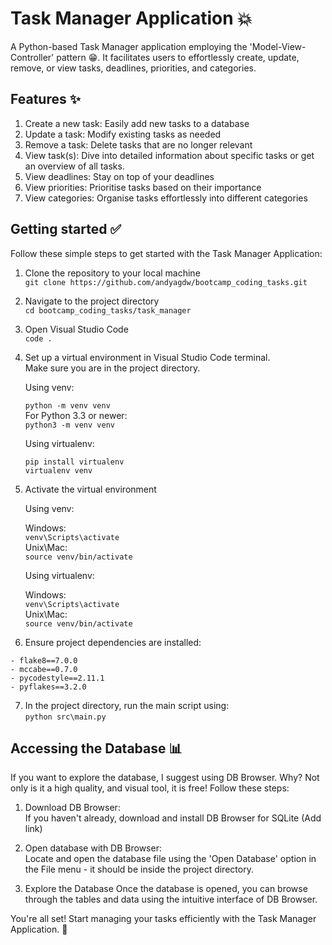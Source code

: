 # Task Manager Application 💥

A Python-based Task Manager application employing the
'Model-View-Controller' pattern 😁. It facilitates users to
effortlessly create, update, remove, or view tasks, deadlines,
priorities, and categories.

## Features ✨

1. Create a new task: Easily add new tasks to a database
2. Update a task: Modify existing tasks as needed
3. Remove a task: Delete tasks that are no longer relevant
4. View task(s): Dive into detailed information about specific tasks or get an overview of all tasks.
5. View deadlines: Stay on top of your deadlines
6. View priorities: Prioritise tasks based on their importance
7. View categories: Organise tasks effortlessly into different categories

## Getting started ✅

Follow these simple steps to get started with the Task Manager Application:

1. Clone the repository to your local machine <br />
   `git clone https://github.com/andyagdw/bootcamp_coding_tasks.git`
2. Navigate to the project directory <br />
   `cd bootcamp_coding_tasks/task_manager`
3. Open Visual Studio Code <br />
   `code .`
4. Set up a virtual environment in Visual Studio Code terminal. <br />
   Make sure you are in the project directory.

   Using venv:

   `python -m venv venv` <br />
   For Python 3.3 or newer: <br />
   `python3 -m venv venv`

   Using virtualenv:

   ```
   pip install virtualenv
   virtualenv venv
   ```

5. Activate the virtual environment

   Using venv:

   Windows: <br />
   `venv\Scripts\activate` <br />
   Unix\Mac: <br />
   `source venv/bin/activate`

   Using virtualenv: <br />

   Windows: <br />
   `venv\Scripts\activate` <br />
   Unix\Mac: <br />
   `source venv/bin/activate`

6. Ensure project dependencies are installed: <br />

```
- flake8==7.0.0
- mccabe==0.7.0
- pycodestyle==2.11.1
- pyflakes==3.2.0
```

7. In the project directory, run the main script using: <br />
   `python src\main.py`

## Accessing the Database 📊

If you want to explore the database, I suggest using DB Browser. Why? Not only is it a high quality,
and visual tool, it is free! Follow these steps:

1. Download DB Browser: <br />
   If you haven't already, download and install DB Browser for SQLite (Add link)

2. Open database with DB Browser: <br />
   Locate and open the database file using the 'Open Database' option in the File menu - it should be inside the project directory.

3. Explore the Database
   Once the database is opened, you can browse through the tables and data using the intuitive interface of DB Browser.

You're all set! Start managing your tasks efficiently with the Task Manager Application. 🚀
